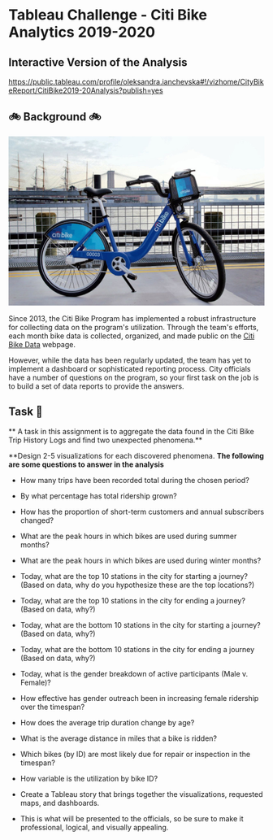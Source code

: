 # Tableau Challenge - Citi Bike Analytics 2019-2020

## Interactive Version of the Analysis

https://public.tableau.com/profile/oleksandra.ianchevska#!/vizhome/CityBikeReport/CitiBike2019-20Analysis?publish=yes

##             :bike: Background :bike:

![Citi-Bikes](citi-bike-station-bikes.jpg)

Since 2013, the Citi Bike Program has implemented a robust infrastructure for collecting data on the program's utilization. Through the team's efforts, each month bike data is collected, organized, and made public on the [Citi Bike Data](https://www.citibikenyc.com/system-data) webpage.

However, while the data has been regularly updated, the team has yet to implement a dashboard or sophisticated reporting process. City officials have a number of questions on the program, so your first task on the job is to build a set of data reports to provide the answers.

## Task :thinking:

** A task in this assignment is to aggregate the data found in the Citi Bike Trip History Logs and find two unexpected phenomena.** 

**Design 2-5 visualizations for each discovered phenomena.
**The following are some questions to answer in the analysis**

* How many trips have been recorded total during the chosen period?

* By what percentage has total ridership grown?

* How has the proportion of short-term customers and annual subscribers changed?

* What are the peak hours in which bikes are used during summer months?

* What are the peak hours in which bikes are used during winter months?

* Today, what are the top 10 stations in the city for starting a journey? (Based on data, why do you hypothesize these are the top locations?)

* Today, what are the top 10 stations in the city for ending a journey? (Based on data, why?)

* Today, what are the bottom 10 stations in the city for starting a journey? (Based on data, why?)

* Today, what are the bottom 10 stations in the city for ending a journey (Based on data, why?)

* Today, what is the gender breakdown of active participants (Male v. Female)?

* How effective has gender outreach been in increasing female ridership over the timespan?

* How does the average trip duration change by age?

* What is the average distance in miles that a bike is ridden?

* Which bikes (by ID) are most likely due for repair or inspection in the timespan?

* How variable is the utilization by bike ID?

* Create a Tableau story that brings together the visualizations, requested maps, and dashboards.

* This is what will be presented to the officials, so be sure to make it professional, logical, and visually appealing. 


